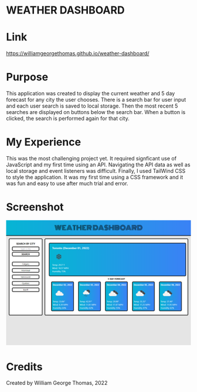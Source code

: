 # WEATHER DASHBOARD

# Link

https://williamgeorgethomas.github.io/weather-dashboard/

# Purpose

This application was created to display the current weather and 5 day forecast for any city the user chooses.  There is a search bar for user input and each user search is saved to local storage.  Then the most recent 5 searches are displayed on buttons below the search bar.  When a button is clicked, the search is performed again for that city.

# My Experience

This was the most challenging project yet.  It required signficant use of JavaScript and my first time using an API.  Navigating the API data as well as local storage and event listeners was difficult.  Finally, I used TailWind CSS to style the application.  It was my first time using a CSS framework and it was fun and easy to use after much trial and error.

# Screenshot

![screenshot of weather dashboard](./assets/images/_C__Users_Will_code_weather-dashboard_index.html.png)

# Credits

Created by William George Thomas, 2022

